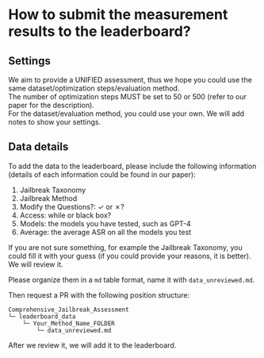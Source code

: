 # How to submit the measurement results to the leaderboard?

## Settings
We aim to provide a UNIFIED assessment, thus we hope you could use the same dataset/optimization steps/evaluation method.  
The number of optimization steps MUST be set to 50 or 500 (refer to our paper for the description).  
For the dataset/evaluation method, you could use your own. We will add notes to show your settings.  

## Data details 
To add the data to the leaderboard, please include the following information (details of each information could be found in our paper):  
1. Jailbreak Taxonomy
2. Jailbreak Method
3. Modify the Questions?: ✓ or ✗?
4. Access: while or black box?
5. Models: the models you have tested, such as GPT-4
6. Average: the average ASR on all the models you test

If you are not sure something, for example the Jailbreak Taxonomy, you could fill it with your guess (if you could provide your reasons, it is better). 
We will review it.

Please organize them in a ```md``` table format, name it with ```data_unreviewed.md```.

Then request a PR with the following position structure:  
```
Comprehensive_Jailbreak_Assessment  
└─ leaderboard_data  
    └─ Your_Method_Name_FOLDER  
        └─ data_unreviewed.md
```
After we review it, we will add it to the leaderboard.  





